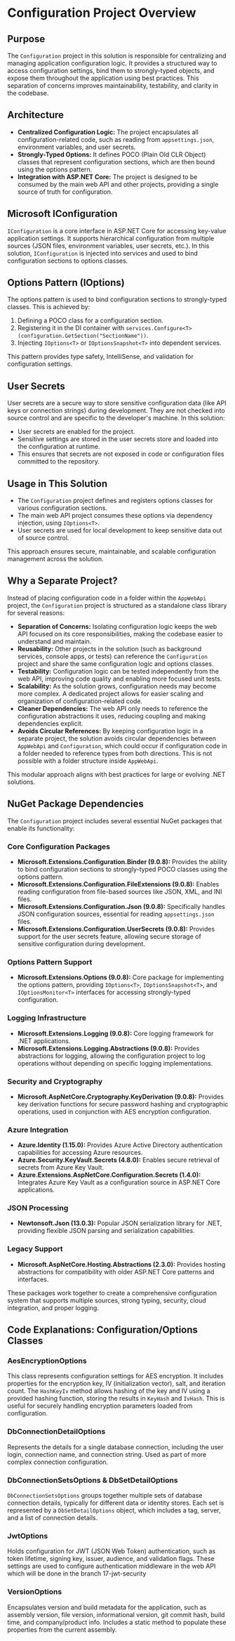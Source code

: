 # Configuration Project Overview

## Purpose
The `Configuration` project in this solution is responsible for centralizing and managing application configuration logic. It provides a structured way to access configuration settings, bind them to strongly-typed objects, and expose them throughout the application using best practices. This separation of concerns improves maintainability, testability, and clarity in the codebase.

## Architecture
- **Centralized Configuration Logic:** The project encapsulates all configuration-related code, such as reading from `appsettings.json`, environment variables, and user secrets.
- **Strongly-Typed Options:** It defines POCO (Plain Old CLR Object) classes that represent configuration sections, which are then bound using the options pattern.
- **Integration with ASP.NET Core:** The project is designed to be consumed by the main web API and other projects, providing a single source of truth for configuration.

## Microsoft IConfiguration
`IConfiguration` is a core interface in ASP.NET Core for accessing key-value application settings. It supports hierarchical configuration from multiple sources (JSON files, environment variables, user secrets, etc.). In this solution, `IConfiguration` is injected into services and used to bind configuration sections to options classes.

## Options Pattern (IOptions<T>)
The options pattern is used to bind configuration sections to strongly-typed classes. This is achieved by:
1. Defining a POCO class for a configuration section.
2. Registering it in the DI container with `services.Configure<T>(configuration.GetSection("SectionName"))`.
3. Injecting `IOptions<T>` or `IOptionsSnapshot<T>` into dependent services.

This pattern provides type safety, IntelliSense, and validation for configuration settings.

## User Secrets
User secrets are a secure way to store sensitive configuration data (like API keys or connection strings) during development. They are not checked into source control and are specific to the developer's machine. In this solution:
- User secrets are enabled for the project.
- Sensitive settings are stored in the user secrets store and loaded into the configuration at runtime.
- This ensures that secrets are not exposed in code or configuration files committed to the repository.

## Usage in This Solution
- The `Configuration` project defines and registers options classes for various configuration sections.
- The main web API project consumes these options via dependency injection, using `IOptions<T>`.
- User secrets are used for local development to keep sensitive data out of source control.

This approach ensures secure, maintainable, and scalable configuration management across the solution.
## Why a Separate Project?
Instead of placing configuration code in a folder within the `AppWebApi` project, the `Configuration` project is structured as a standalone class library for several reasons:

- **Separation of Concerns:** Isolating configuration logic keeps the web API focused on its core responsibilities, making the codebase easier to understand and maintain.
- **Reusability:** Other projects in the solution (such as background services, console apps, or tests) can reference the `Configuration` project and share the same configuration logic and options classes.
- **Testability:** Configuration logic can be tested independently from the web API, improving code quality and enabling more focused unit tests.
- **Scalability:** As the solution grows, configuration needs may become more complex. A dedicated project allows for easier scaling and organization of configuration-related code.
- **Cleaner Dependencies:** The web API only needs to reference the configuration abstractions it uses, reducing coupling and making dependencies explicit.
- **Avoids Circular References:** By keeping configuration logic in a separate project, the solution avoids circular dependencies between `AppWebApi` and `Configuration`, which could occur if configuration code in a folder needed to reference types from both directions. This is not possible with a folder structure inside `AppWebApi`.

This modular approach aligns with best practices for large or evolving .NET solutions.

## NuGet Package Dependencies

The `Configuration` project includes several essential NuGet packages that enable its functionality:

### Core Configuration Packages
- **Microsoft.Extensions.Configuration.Binder (9.0.8):** Provides the ability to bind configuration sections to strongly-typed POCO classes using the options pattern.
- **Microsoft.Extensions.Configuration.FileExtensions (9.0.8):** Enables reading configuration from file-based sources like JSON, XML, and INI files.
- **Microsoft.Extensions.Configuration.Json (9.0.8):** Specifically handles JSON configuration sources, essential for reading `appsettings.json` files.
- **Microsoft.Extensions.Configuration.UserSecrets (9.0.8):** Provides support for the user secrets feature, allowing secure storage of sensitive configuration during development.

### Options Pattern Support
- **Microsoft.Extensions.Options (9.0.8):** Core package for implementing the options pattern, providing `IOptions<T>`, `IOptionsSnapshot<T>`, and `IOptionsMonitor<T>` interfaces for accessing strongly-typed configuration.

### Logging Infrastructure
- **Microsoft.Extensions.Logging (9.0.8):** Core logging framework for .NET applications.
- **Microsoft.Extensions.Logging.Abstractions (9.0.8):** Provides abstractions for logging, allowing the configuration project to log operations without depending on specific logging implementations.

### Security and Cryptography
- **Microsoft.AspNetCore.Cryptography.KeyDerivation (9.0.8):** Provides key derivation functions for secure password hashing and cryptographic operations, used in conjunction with AES encryption configuration.

### Azure Integration
- **Azure.Identity (1.15.0):** Provides Azure Active Directory authentication capabilities for accessing Azure resources.
- **Azure.Security.KeyVault.Secrets (4.8.0):** Enables secure retrieval of secrets from Azure Key Vault.
- **Azure.Extensions.AspNetCore.Configuration.Secrets (1.4.0):** Integrates Azure Key Vault as a configuration source in ASP.NET Core applications.

### JSON Processing
- **Newtonsoft.Json (13.0.3):** Popular JSON serialization library for .NET, providing flexible JSON parsing and serialization capabilities.

### Legacy Support
- **Microsoft.AspNetCore.Hosting.Abstractions (2.3.0):** Provides hosting abstractions for compatibility with older ASP.NET Core patterns and interfaces.

These packages work together to create a comprehensive configuration system that supports multiple sources, strong typing, security, cloud integration, and proper logging.

## Code Explanations: Configuration/Options Classes

### AesEncryptionOptions
This class represents configuration settings for AES encryption. It includes properties for the encryption key, IV (initialization vector), salt, and iteration count. The `HashKeyIv` method allows hashing of the key and IV using a provided hashing function, storing the results in `KeyHash` and `IvHash`. This is useful for securely handling encryption parameters loaded from configuration.


### DbConnectionDetailOptions
Represents the details for a single database connection, including the user login, connection name, and connection string. Used as part of more complex connection configuration.

### DbConnectionSetsOptions & DbSetDetailOptions
`DbConnectionSetsOptions` groups together multiple sets of database connection details, typically for different data or identity stores. Each set is represented by a `DbSetDetailOptions` object, which includes a tag, server, and a list of connection details.

### JwtOptions
Holds configuration for JWT (JSON Web Token) authentication, such as token lifetime, signing key, issuer, audience, and validation flags. These settings are used to configure authentication middleware in the web API which will be done in the branch 17-jwt-security

### VersionOptions
Encapsulates version and build metadata for the application, such as assembly version, file version, informational version, git commit hash, build time, and company/product info. Includes a static method to populate these properties from the current assembly.
